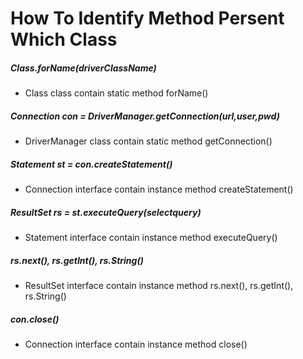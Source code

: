 # How To Identify Method Persent Which Class

##### Class.forName(driverClassName)
- Class class contain static method forName()

##### Connection con = DriverManager.getConnection(url,user,pwd)
- DriverManager class contain static method getConnection()

##### Statement st = con.createStatement() 
- Connection interface contain instance method createStatement()

##### ResultSet rs = st.executeQuery(selectquery)
- Statement interface contain instance method executeQuery()

##### rs.next(), rs.getInt(), rs.String()
- ResultSet interface contain instance method rs.next(), rs.getInt(), rs.String()

##### con.close()
- Connection interface contain instance method close()
